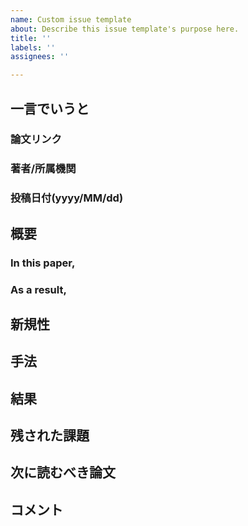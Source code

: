 ```yaml
---
name: Custom issue template
about: Describe this issue template's purpose here.
title: ''
labels: ''
assignees: ''

---
```


## 一言でいうと
### 論文リンク
### 著者/所属機関
### 投稿日付(yyyy/MM/dd)
## 概要
### In this paper,
### As a result,
## 新規性
## 手法
## 結果
## 残された課題
## 次に読むべき論文
## コメント
